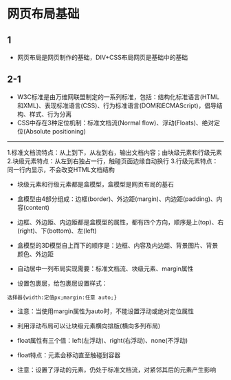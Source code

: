 # 网页布局基础



## 1
* 网页布局是网页制作的基础，DIV+CSS布局网页是基础中的基础

## 2-1
* W3C标准是由万维网联盟制定的一系列标准，包括：结构化标准语言(HTML和XML)、表现标准语言(CSS)、行为标准语言(DOM和ECMAScript)，倡导结构、样式、行为分离
* CSS中存在3种定位机制：标准文档流(Normal flow)、浮动(Floats)、绝对定位(Absolute positioning)

---
1.标准文档流特点：从上到下，从左到右，输出文档内容；由块级元素和行级元素
2.块级元素特点：从左到右独占一行，触碰页面边缘自动换行
3.行级元素特点：同一行内显示，不会改变HTML文档结构


* 块级元素和行级元素都是盒模型，盒模型是网页布局的基石
* 盒模型由4部分组成：边框(border)、外边距(margin)、内边距(padding)、内容(content)
* 边框、外边距、内边距都是盒模型的属性，都有四个方向，顺序是上(top)、右(right)、下(bottom)、左(left)
* 盒模型的3D模型自上而下的顺序是：边框、内容及内边距、背景图片、背景颜色、外边距


* 自动居中一列布局实现需要：标准文档流、块级元素、margin属性
* 设置包裹层，给包裹层设置样式：

`选择器{width:定值px;margin:任意 auto;}`
* 注意：当使用margin属性为auto时，不能设置浮动或绝对定位属性


* 利用浮动布局可以让块级元素横向排版(横向多列布局)
* float属性有三个值：left(左浮动)、right(右浮动)、none(不浮动)
* float特点：元素会移动直至触碰到容器
* 注意：设置了浮动的元素，仍处于标准文档流，对紧邻其后的元素产生影响
